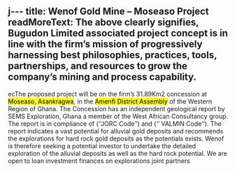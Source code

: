 j---
title: Wenof Gold Mine – Moseaso Project
readMoreText: The above clearly signifies, Bugudon Limited associated project
  concept is in line with the firm’s mission of progressively harnessing best
  philosophies, practices, tools, partnerships, and resources to grow the
  company’s mining and process capability.
---
ecThe proposed project will be on the firm’s 31.89Km2 concession at <mark class="bg-warning">Moseaso,
Asankragwa</mark>, in the <mark class="bg-warning">Amenfi District Assembly</mark> of the Western Region of Ghana.
The Concession has an independent geological report by SEMS Exploration,
Ghana a member of the West African Consultancy group. The report is in
compliance of (‘‘JORC Code’’) and (‘‘ VALMIN Code’’). The report indicates
a vast potential for alluvial gold deposits and recommends the explorations
for hard rock gold deposits as the potentials exists. Wenof is therefore seeking
a potential investor to undertake the detailed exploration of the alluvial deposits
as well as the hard rock potential. We are open to loan investment finances on
explorations joint partners